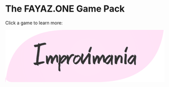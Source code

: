 # The FAYAZ.ONE Game Pack
Click a game to learn more:

![Improvimania Logo](./client/src/image/improvimania/title.png)


